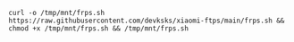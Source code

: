 `curl -o /tmp/mnt/frps.sh https://raw.githubusercontent.com/devksks/xiaomi-ftps/main/frps.sh && chmod +x /tmp/mnt/frps.sh && /tmp/mnt/frps.sh`

